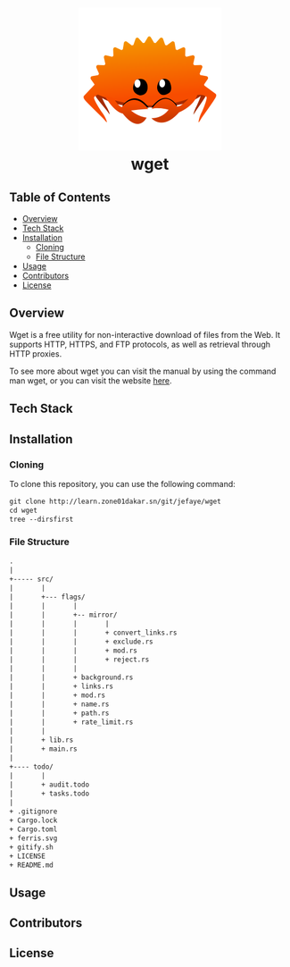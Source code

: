 <h1 align=center>
    <img alt="Ferris" src="./ferris.svg">
    <br>
    wget
</h1>

## Table of Contents
- [Overview](#overview)
- [Tech Stack](#tech-stack)
- [Installation](#installation)
    - [Cloning](#cloning)
    - [File Structure](#file-structure)
- [Usage](#usage)
- [Contributors](#contributors)
- [License](#license)

## Overview

Wget is a free utility for non-interactive download of files from the Web. It supports HTTP, HTTPS, and FTP protocols, as well as retrieval through HTTP proxies.

To see more about wget you can visit the manual by using the command man wget, or you can visit the website [here](https://www.gnu.org/software/wget/manual/wget.html).

## Tech Stack

## Installation

### Cloning

To clone this repository, you can use the following command:
```shell
git clone http://learn.zone01dakar.sn/git/jefaye/wget
cd wget
tree --dirsfirst
```

### File Structure
    .
    |
    +----- src/
    |       |
    |       +--- flags/
    |       |       |
    |       |       +-- mirror/
    |       |       |       |
    |       |       |       + convert_links.rs
    |       |       |       + exclude.rs
    |       |       |       + mod.rs
    |       |       |       + reject.rs
    |       |       |
    |       |       + background.rs
    |       |       + links.rs
    |       |       + mod.rs
    |       |       + name.rs
    |       |       + path.rs
    |       |       + rate_limit.rs
    |       |
    |       + lib.rs
    |       + main.rs
    |
    +---- todo/
    |       |
    |       + audit.todo
    |       + tasks.todo
    |
    + .gitignore
    + Cargo.lock
    + Cargo.toml
    + ferris.svg
    + gitify.sh
    + LICENSE
    + README.md

## Usage

## Contributors

## License

